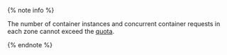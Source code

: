 {% note info %}

The number of container instances and concurrent container requests in each zone cannot exceed the [quota](../../serverless-containers/concepts/limits.md#serverless-containers-quotas).

{% endnote %}